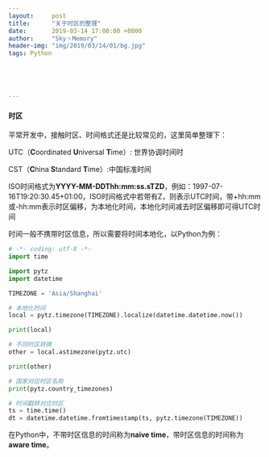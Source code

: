 ```yaml
---
layout:     post
title:      "关于时区的整理"
date:       2019-03-14 17:00:00 +0800
author:     "Sky丶Memory"
header-img: "img/2019/03/14/01/bg.jpg"
tags: Python





---
```


#### 时区

平常开发中，接触时区、时间格式还是比较常见的，这里简单整理下：

UTC（**C**oordinated **U**niversal **T**ime）: 世界协调时间时

CST（**C**hina **S**tandard **T**ime）:中国标准时间

ISO时间格式为**YYYY-MM-DDThh:mm:ss.sTZD**，例如：1997-07-16T19:20:30.45+01:00，ISO时间格式中若带有Z，则表示UTC时间，带+hh:mm或-hh:mm表示时区偏移，为本地化时间，本地化时间减去时区偏移即可得UTC时间

时间一般不携带时区信息，所以需要将时间本地化，以Python为例：

```python
# -*- coding: utf-8 -*-
import time

import pytz
import datetime

TIMEZONE = 'Asia/Shanghai'

# 本地化时间
local = pytz.timezone(TIMEZONE).localize(datetime.datetime.now())

print(local)

# 不同时区转换
other = local.astimezone(pytz.utc)

print(other)

# 国家对应时区名称
print(pytz.country_timezones)

# 时间戳转对应时区
ts = time.time()
dt = datetime.datetime.fromtimestamp(ts, pytz.timezone(TIMEZONE))

```

在Python中，不带时区信息的时间称为**naive time**，带时区信息的时间称为**aware time**。